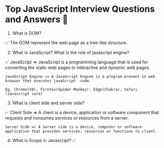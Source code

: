 # Top JavaScript Interview Questions and Answers 🚀

1. What is DOM?

✅  The DOM represent the web page as a tree-like structure.

2. What is JavaScript? What is the role of javascript engine?

✅  JavaScript => JavaScript is a programming language that is used for converting the static web pages to interactive and dynamic web pages.

    JavaScript Engine => A JavaScript Engine is a program present in web browser that executes javaScript  code.

    Eg. Chrome(V8), Firefox(Spider Monkey), Edge(Chakra), Safari (Javascript core)

3. What is client side and server side?

✅  Client Side => A client is a device, application or software component that requests and consumes services or resources from a server.

    Server Side => A server side is a device, computer or software application that provides services, resources or functions to client.

4. What is Scope in Javascript?
✅  